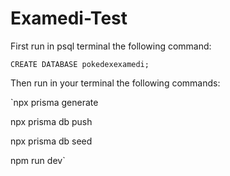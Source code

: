 # Examedi-Test

First run in psql terminal the following command:
  
  `CREATE DATABASE pokedexexamedi;`
 
Then run in your terminal the following commands:
  
  `npx prisma generate
  
  npx prisma db push
  
  npx prisma db seed
  
  npm run dev`


